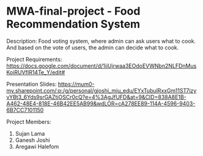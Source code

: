 # MWA-final-project - Food Recommendation System

Description:
	Food voting system, where admin can ask users what to cook. And based on the vote of users, the admin can decide what to cook.
	
Project Requirements:
https://docs.google.com/document/d/1iiUjrwaa3EOdoEVWNbn2NLFDnMusKoiRUVfIR14Te_Y/edit#

Presentation Slides:
https://mum0-my.sharepoint.com/:p:/g/personal/gjoshi_miu_edu/EYxTubulRxxGm11ST7izyvYBt3_6Yds9srGAZtiOSCr0cQ?e=4%3AgJfUFD&at=9&CID=838A8E1B-A462-48E4-818E-46B42EE5AB99&wdLOR=cA278EE89-114A-4596-9403-6B7CC7101150

Project Members:
1. Sujan Lama
2. Ganesh Joshi
3. Aregawi Halefom



